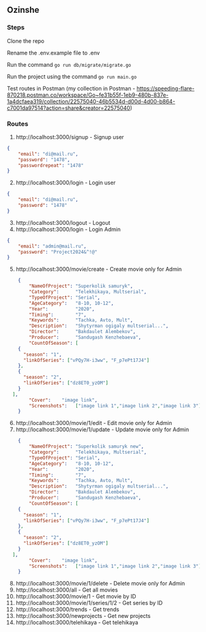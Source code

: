 ## Ozinshe

### Steps 

Clone the repo

Rename the .env.example file to .env

Run the command `go run db/migrate/migrate.go` 

Run the project using the command `go run main.go`

Test routes in Postman (my collection in Postman - https://speeding-flare-870218.postman.co/workspace/Go~fe31b55f-1eb9-480b-837e-1a4dcfaea319/collection/22575040-46b5534d-d00d-4d00-b864-c7001da97514?action=share&creator=22575040)

### Routes
1. http://localhost:3000/signup - Signup user
```json
{
    "email": "di@mail.ru",
    "password": "1478",
    "passwordrepeat": "1478"
}
```
2. http://localhost:3000/login - Login user
```json
{
    "email": "di@mail.ru",
    "password": "1478"
}
```
3. http://localhost:3000/logout - Logout
4. http://localhost:3000/login - Login Admin
```json
{
    "email": "admin@mail.ru",
    "password": "Project2024&^!@"
}
```
5. http://localhost:3000/movie/create - Create movie only for Admin
```json
    {
        "NameOfProject": "Superkolik samuryk",
        "Category":      "Telekhikaya, Multserial",
        "TypeOfProject": "Serial",
        "AgeCategory":   "8-10, 10-12",
        "Year":          "2020",
        "Timing":        "7",
        "Keywords":      "Tachka, Avto, Mult",
        "Description":   "Shytyrman ogigaly multserial...",
        "Director":      "Bakdaulet Alembekov",
        "Producer":      "Sandugash Kenzhebaeva",
        "CountOfSeason": [
    {
      "season": "1",
      "linkOfSeries": ["vPQy7H-i3ww", "F_p7ePt17J4"]
    },
    {
      "season": "2",
      "linkOfSeries": ["dz8ET0_yzOM"]
    }
  ],
        "Cover":    "image link",
        "Screenshots":   ["image link 1","image link 2","image link 3"]
    }
```
6. http://localhost:3000/movie/1/edit - Edit movie only for Admin
7. http://localhost:3000/movie/1/update - Update movie only for Admin
```json
    {
        "NameOfProject": "Superkolik samuryk new",
        "Category":      "Telekhikaya, Multserial",
        "TypeOfProject": "Serial",
        "AgeCategory":   "8-10, 10-12",
        "Year":          "2020",
        "Timing":        "7",
        "Keywords":      "Tachka, Avto, Mult",
        "Description":   "Shytyrman ogigaly multserial...",
        "Director":      "Bakdaulet Alembekov",
        "Producer":      "Sandugash Kenzhebaeva",
        "CountOfSeason": [
    {
      "season": "1",
      "linkOfSeries": ["vPQy7H-i3ww", "F_p7ePt17J4"]
    },
    {
      "season": "2",
      "linkOfSeries": ["dz8ET0_yzOM"]
    }
  ],
        "Cover":    "image link",
        "Screenshots":   ["image link 1","image link 2","image link 3"]
    }
```
8. http://localhost:3000/movie/1/delete - Delete movie only for Admin
9. http://localhost:3000/all - Get all movies
10. http://localhost:3000/movie/1 - Get movie by ID
11. http://localhost:3000/movie/1/series/1/2 - Get series by ID
12. http://localhost:3000/trends - Get trends
13. http://localhost:3000/newprojects - Get new projects
14. http://localhost:3000/telehikaya - Get telehikaya
   
